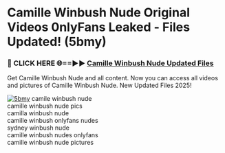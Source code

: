 # Camille Winbush Nude Original Videos 0nlyFans Leaked - Files Updated! (5bmy)

<h3>🔴 CLICK HERE 🌐==►► <a href="https://tinyurl.com/5h6xmrr3" rel="nofollow">Camille Winbush Nude Updated Files</a></h3>

Get Camille Winbush Nude and all content. Now you can access all videos and pictures of Camille Winbush Nude. New Updated Files 2025!

[![5bmy](https://i.imgur.com/KVD873Z.gif)](https://tinyurl.com/5h6xmrr3)
camile winbush nude<br>
camille winbush nude pics<br>
camilla winbush nude<br>
camille winbush onlyfans nudes<br>
sydney winbush nude<br>
camille winbush nudes onlyfans<br>
camille winbush nude pictures